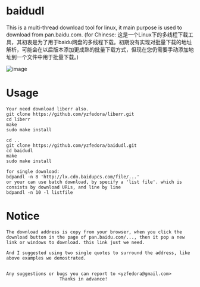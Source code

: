 # baidudl
This is a multi-thread download tool for linux, it main purpose is used to download from pan.baidu.com. (for Chinese: 这是一个Linux下的多线程下载工具，其初衷是为了用于baidu网盘的多线程下载。初期没有实现对批量下载的地址解析，可能会在以后版本添加更成熟的批量下载方式，但现在您仍需要手动添加地址到一个文件中用于批量下载。)

![image](https://github.com/yzfedora/baidudl/demo.png)
# Usage
	Your need download liberr also.
	git clone https://github.com/yzfedora/liberr.git
	cd liberr
	make
	sudo make install

	cd ..
	git clone https://github.com/yzfedora/baidudl.git
	cd baidudl
	make
	sudo make install
	
	for single download:
	bdpandl -n 8 'http://lx.cdn.baidupcs.com/file/...'
	or your can use batch download, by specify a 'list file'. which is consists by download URLs, and line by line
	bdpandl -n 10 -l listfile
	

# Notice
	The download address is copy from your browser, when you click the
	download button in the page of pan.baidu.com/..., then it pop a new
	link or windows to download. this link just we need.
	
	And I suggested using two single quotes to surround the address, like
	above examples we demostrated.


	Any suggestions or bugs you can report to <yzfedora@gmail.com>
						Thanks in advance!
